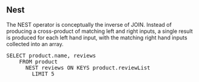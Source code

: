 ## Nest 

The NEST operator is conceptually the inverse of JOIN. Instead of producing a cross-product of matching
left and right inputs, a single result is produced for each left hand input, with the matching right 
hand inputs collected into an array.

<pre id="example">
SELECT product.name, reviews
    FROM product
      NEST reviews ON KEYS product.reviewList
        LIMIT 5
</pre>

